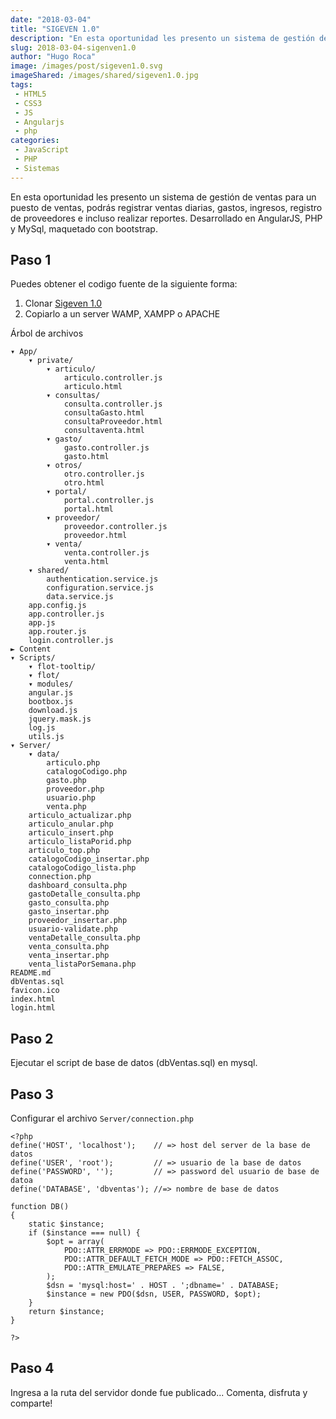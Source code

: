 ```yaml
---
date: "2018-03-04"
title: "SIGEVEN 1.0"
description: "En esta oportunidad les presento un sistema de gestión de ventas para un puesto de ventas, podrás registrar ventas diarias, gastos, ingresos."
slug: 2018-03-04-sigenven1.0
author: "Hugo Roca"
image: /images/post/sigeven1.0.svg
imageShared: /images/shared/sigeven1.0.jpg
tags:
 - HTML5
 - CSS3
 - JS
 - Angularjs
 - php
categories:
 - JavaScript
 - PHP
 - Sistemas
---
```



En esta oportunidad les presento un sistema de gestión de ventas para un puesto de ventas, podrás registrar ventas diarias, gastos, ingresos, registro de proveedores e incluso realizar reportes. Desarrollado en AngularJS, PHP y MySql, maquetado con bootstrap.

## Paso 1
Puedes obtener el codigo fuente de la siguiente forma:

1. Clonar [Sigeven 1.0](https://github.com/PORTAFOLIO-PROYECTOS/SIGEVEN-1.0)
2. Copiarlo a un server WAMP, XAMPP o APACHE

Árbol de archivos

    ▾ App/
        ▾ private/
            ▾ articulo/
                articulo.controller.js
                articulo.html
            ▾ consultas/
                consulta.controller.js
                consultaGasto.html
                consultaProveedor.html
                consultaventa.html
            ▾ gasto/
                gasto.controller.js
                gasto.html
            ▾ otros/
                otro.controller.js
                otro.html
            ▾ portal/
                portal.controller.js
                portal.html
            ▾ proveedor/
                proveedor.controller.js
                proveedor.html
            ▾ venta/
                venta.controller.js
                venta.html
        ▾ shared/
            authentication.service.js
            configuration.service.js
            data.service.js
        app.config.js
        app.controller.js
        app.js
        app.router.js
        login.controller.js
    ► Content
    ▾ Scripts/
        ▾ flot-tooltip/
        ▾ flot/
        ▾ modules/
        angular.js
        bootbox.js
        download.js
        jquery.mask.js
        log.js
        utils.js
    ▾ Server/
        ▾ data/
            articulo.php
            catalogoCodigo.php
            gasto.php
            proveedor.php
            usuario.php
            venta.php
        articulo_actualizar.php
        articulo_anular.php
        articulo_insert.php
        articulo_listaPorid.php
        articulo_top.php
        catalogoCodigo_insertar.php
        catalogoCodigo_lista.php
        connection.php
        dashboard_consulta.php
        gastoDetalle_consulta.php
        gasto_consulta.php
        gasto_insertar.php
        proveedor_insertar.php
        usuario-validate.php
        ventaDetalle_consulta.php
        venta_consulta.php
        venta_insertar.php
        venta_listaPorSemana.php
    README.md
    dbVentas.sql
    favicon.ico
    index.html
    login.html

## Paso 2
Ejecutar el script de base de datos (dbVentas.sql) en mysql.

## Paso 3

Configurar el archivo ```Server/connection.php```

```
<?php
define('HOST', 'localhost');    // => host del server de la base de datos
define('USER', 'root');         // => usuario de la base de datos
define('PASSWORD', '');         // => password del usuario de base de datoa
define('DATABASE', 'dbventas'); //=> nombre de base de datos
 
function DB()
{
    static $instance;
    if ($instance === null) {
        $opt = array(
            PDO::ATTR_ERRMODE => PDO::ERRMODE_EXCEPTION,
            PDO::ATTR_DEFAULT_FETCH_MODE => PDO::FETCH_ASSOC,
            PDO::ATTR_EMULATE_PREPARES => FALSE,
        );
        $dsn = 'mysql:host=' . HOST . ';dbname=' . DATABASE;
        $instance = new PDO($dsn, USER, PASSWORD, $opt);
    }
    return $instance;
}
 
?>
```

## Paso 4
Ingresa a la ruta del servidor donde fue publicado... Comenta, disfruta y comparte! 
